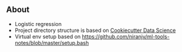 ## About
* Logistic regression
* Project directory structure is based on [Cookiecutter Data Science](https://drivendata.github.io/cookiecutter-data-science)
* Virtual env setup based on https://github.com/niranjv/ml-tools-notes/blob/master/setup.bash
